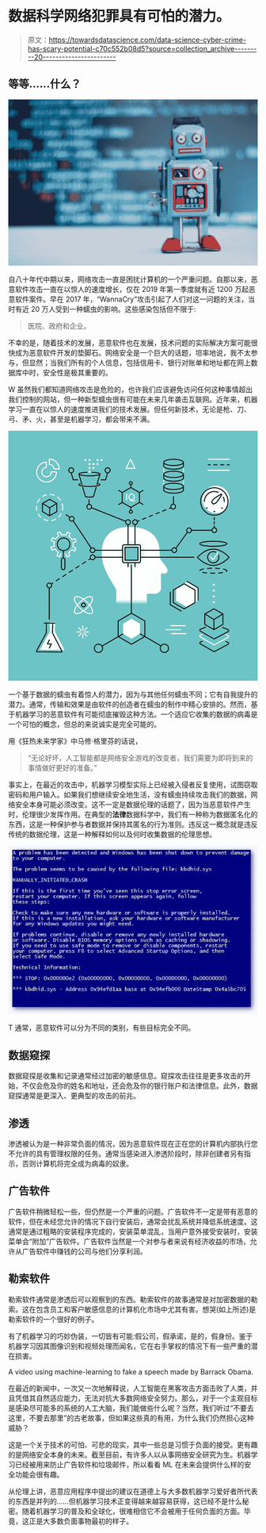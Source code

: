 # 数据科学网络犯罪具有可怕的潜力。

> 原文：<https://towardsdatascience.com/data-science-cyber-crime-has-scary-potential-c70c552b08d5?source=collection_archive---------20----------------------->

## 等等……什么？

![](img/05cb4c8b8ba6d2f2d51722cba7fe4736.png)

自八十年代中期以来，网络攻击一直是困扰计算机的一个严重问题。自那以来，恶意软件攻击一直在以惊人的速度增长，仅在 2019 年第一季度就有近 1200 万起恶意软件案件。早在 2017 年，“WannaCry”攻击引起了人们对这一问题的关注，当时有近 20 万人受到一种蠕虫的影响。这些感染包括但不限于:

> 医院、政府和企业。

不幸的是，随着技术的发展，恶意软件也在发展，技术问题的实际解决方案可能很快成为恶意软件开发的垫脚石。网络安全是一个巨大的话题，坦率地说，我不太参与，但显然；当我们所有的个人信息，包括信用卡、银行对账单和地址都在网上数据库中时，安全性是极其重要的。

W 虽然我们都知道网络攻击是危险的，也许我们应该避免访问任何这种事情超出我们控制的网站，但一种新型蠕虫很有可能在未来几年袭击互联网。近年来，机器学习一直在以惊人的速度推进我们的技术发展。但任何新技术，无论是枪、刀、弓、矛、火，甚至是机器学习，都会带来不满。

![](img/91e410ba8d1e1e2664141f2de74ca567.png)

一个基于数据的蠕虫有着惊人的潜力，因为与其他任何蠕虫不同；它有自我提升的潜力。通常，传输和效果是由软件的创造者在蠕虫的制作中精心安排的。然而，基于机器学习的恶意软件有可能彻底摧毁这种方法。一个适应它收集的数据的病毒是一个可怕的概念，但总的来说诚实是完全可能的。

用《狂热未来学家》中马修·格里芬的话说，

> “无论好坏，人工智能都是网络安全游戏的改变者，我们需要为即将到来的事情做好更好的准备。”

事实上，在最近的攻击中，机器学习模型实际上已经被入侵者反复使用，试图窃取密码和用户输入。如果我们想继续安全地生活，没有蠕虫持续攻击我们的数据，网络安全本身可能必须改变。这不一定是数据伦理的话题了，因为当恶意软件产生时，伦理很少发挥作用。在典型的**法律**数据科学中，我们有一种称为数据匿名化的东西，这是一种保护参与者数据并保持其匿名的行为准则。违反这一概念就是违反传统的数据伦理，这是一种解释如何以及何时收集数据的伦理思想。

![](img/19db18dc7a427623a22f4d130591f139.png)

T 通常，恶意软件可以分为不同的类别，有些目标完全不同。

## 数据窥探

数据窥探是收集和记录通常经过加密的敏感信息。窥探攻击往往是更多攻击的开始，不仅会危及你的姓名和地址，还会危及你的银行账户和法律信息。此外，数据窥探通常是更深入、更典型的攻击的前兆。

## 渗透

渗透被认为是一种非常负面的情况，因为恶意软件现在正在您的计算机内部执行您不允许的具有管理权限的任务。通常当感染进入渗透阶段时，除非创建者另有指示，否则计算机将完全成为病毒的奴隶。

## 广告软件

广告软件稍微轻松一些，但仍然是一个严重的问题。广告软件不一定是带有恶意的软件，但在未经您允许的情况下自行安装后，通常会扰乱系统并降低系统速度。这通常是通过粗略的安装程序完成的，安装菜单混乱，当用户意外接受安装时，安装菜单会“附加”广告软件。广告软件当然是一个对参与者来说有经济收益的市场，允许从广告软件中赚钱的公司与他们分享利润。

## 勒索软件

勒索软件通常是渗透后可以观察到的东西。勒索软件的故事通常是对加密数据的勒索。这在包含员工和客户敏感信息的计算机化市场中尤其有害。想哭(如上所述)是勒索软件的一个很好的例子。

有了机器学习的巧妙伪装，一切皆有可能:假公司，假承诺，是的，假身份。鉴于机器学习因其图像识别和视频处理而闻名，它在右手掌权的情况下有一些严重的潜在损害。

A video using machine-learning to fake a speech made by Barrack Obama.

在最近的新闻中，一次又一次地解释说，人工智能在黑客攻击方面击败了人类，并且凭借其自然适应能力，无法对抗大多数网络安全努力。那么，对于一个主观目标是感染尽可能多的系统的人工大脑，我们能做些什么呢？当然，我们听过“不要去这里，不要去那里”的古老故事，但如果这些真的有用，为什么我们仍然担心这种威胁？

这是一个关于技术的可怕、可悲的现实，其中一些总是习惯于负面的接受。更有趣的是网络安全本身的未来。截至目前，有许多人以从事网络安全研究为生。机器学习已经被用来防止广告软件和垃圾邮件，所以看看 ML 在未来会提供什么样的安全功能会很有趣。

从伦理上讲，恶意应用程序中提出的建议在道德上与大多数机器学习爱好者所代表的东西是并列的……但机器学习技术正变得越来越容易获得，这已经不是什么秘密。随着机器学习的普及和全球化，很难相信它不会被用于任何负面的方面。毕竟，这正是大多数负面事物最初的样子。